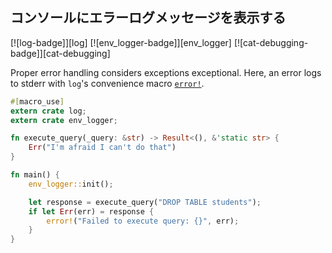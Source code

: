 ## コンソールにエラーログメッセージを表示する

[![log-badge]][log] [![env_logger-badge]][env_logger] [![cat-debugging-badge]][cat-debugging]

Proper error handling considers exceptions exceptional.  Here, an error logs
to stderr with `log`'s convenience macro [`error!`].

```rust
#[macro_use]
extern crate log;
extern crate env_logger;

fn execute_query(_query: &str) -> Result<(), &'static str> {
    Err("I'm afraid I can't do that")
}

fn main() {
    env_logger::init();

    let response = execute_query("DROP TABLE students");
    if let Err(err) = response {
        error!("Failed to execute query: {}", err);
    }
}
```

[`error!`]: https://docs.rs/log/*/log/macro.error.html
